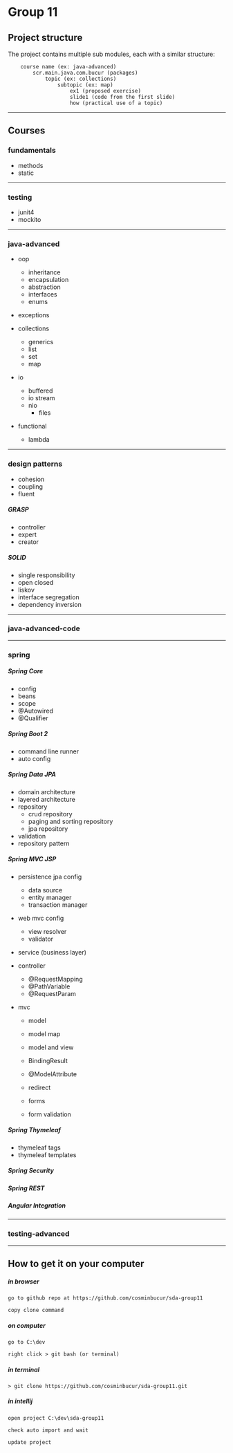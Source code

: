 # Group 11

## Project structure
The project contains multiple sub modules, each with a similar structure:

        course name (ex: java-advanced)
            scr.main.java.com.bucur (packages)
                topic (ex: collections)
                    subtopic (ex: map)
                        ex1 (proposed exercise)
                        slide1 (code from the first slide)
                        how (practical use of a topic)

---

## Courses

### fundamentals

- methods
- static

---

### testing
- junit4
- mockito

---

### java-advanced
- oop

    - inheritance
    - encapsulation
    - abstraction
    - interfaces
    - enums

- exceptions

- collections

    - generics
    - list
    - set
    - map

- io
    
    - buffered
    - io stream
    - nio
        - files

- functional
    
    - lambda

---

### design patterns

- cohesion
- coupling
- fluent

##### GRASP
- controller
- expert
- creator

##### SOLID
- single responsibility
- open closed
- liskov
- interface segregation
- dependency inversion

---

### java-advanced-code

---

### spring

##### Spring Core
- config
- beans
- scope
- @Autowired
- @Qualifier

##### Spring Boot 2
- command line runner
- auto config

##### Spring Data JPA
- domain architecture
- layered architecture
- repository
    - crud repository
    - paging and sorting repository
    - jpa repository
- validation
- repository pattern

##### Spring MVC JSP
- persistence jpa config

    - data source
    - entity manager
    - transaction manager
    
- web mvc config
    - view resolver
    - validator
    
- service (business layer)
- controller
    
    - @RequestMapping
    - @PathVariable
    - @RequestParam
   
- mvc
    
    - model
    - model map
    - model and view
    - BindingResult
    - @ModelAttribute
     
    - redirect
    
    - forms
    - form validation

##### Spring Thymeleaf
- thymeleaf tags
- thymeleaf templates

##### Spring Security

##### Spring REST

##### Angular Integration

---

### testing-advanced

---

## How to get it on your computer

##### in browser

	go to github repo at https://github.com/cosminbucur/sda-group11

	copy clone command

##### on computer
	go to C:\dev

	right click > git bash (or terminal)

##### in terminal
	> git clone https://github.com/cosminbucur/sda-group11.git

##### in intellij
	open project C:\dev\sda-group11

	check auto import and wait

	update project
